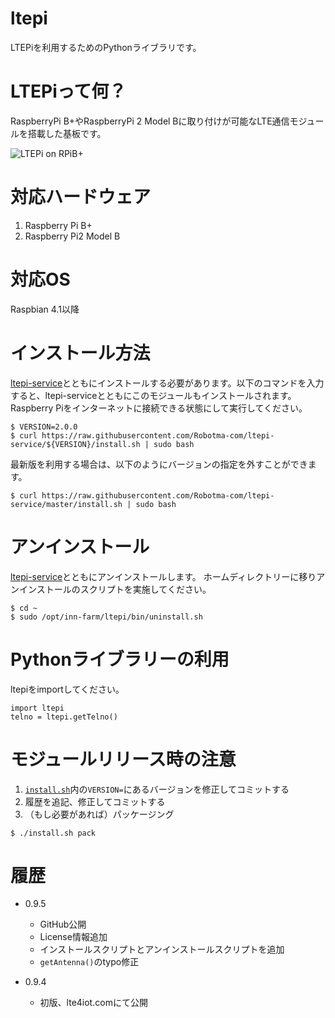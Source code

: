 # ltepi
LTEPiを利用するためのPythonライブラリです。

# LTEPiって何？
RaspberryPi B+やRaspberryPi 2 Model Bに取り付けが可能なLTE通信モジュールを搭載した基板です。

![LTEPi on RPiB+](http://lte4iot.com/wp-content/uploads/2015/05/LTEPi01.png)

# 対応ハードウェア
1. Raspberry Pi B+
1. Raspberry Pi2 Model B

# 対応OS
Raspbian 4.1以降

# インストール方法
[ltepi-service](https://github.com/Robotma-com/ltepi-service)とともにインストールする必要があります。以下のコマンドを入力すると、ltepi-serviceとともにこのモジュールもインストールされます。
Raspberry Piをインターネットに接続できる状態にして実行してください。

```
$ VERSION=2.0.0
$ curl https://raw.githubusercontent.com/Robotma-com/ltepi-service/${VERSION}/install.sh | sudo bash
```

最新版を利用する場合は、以下のようにバージョンの指定を外すことができます。
```
$ curl https://raw.githubusercontent.com/Robotma-com/ltepi-service/master/install.sh | sudo bash
```

# アンインストール
[ltepi-service](https://github.com/Robotma-com/ltepi-service)とともにアンインストールします。
ホームディレクトリーに移りアンインストールのスクリプトを実施してください。
```
$ cd ~
$ sudo /opt/inn-farm/ltepi/bin/uninstall.sh
```

# Pythonライブラリーの利用
ltepiをimportしてください。

```
import ltepi
telno = ltepi.getTelno()
```

# モジュールリリース時の注意
1. [`install.sh`](install.sh)内の`VERSION=`にあるバージョンを修正してコミットする
1. 履歴を追記、修正してコミットする
1. （もし必要があれば）パッケージング
```
$ ./install.sh pack
```

# 履歴
* 0.9.5
  - GitHub公開
  - License情報追加
  - インストールスクリプトとアンインストールスクリプトを追加
  - `getAntenna()`のtypo修正

* 0.9.4
  - 初版、lte4iot.comにて公開
